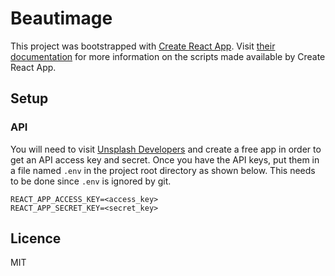 # Beautimage

This project was bootstrapped with [Create React App](https://github.com/facebook/create-react-app). Visit [their documentation](https://create-react-app.dev/docs/available-scripts) for more information on the scripts made available by Create React App.

## Setup

### API

You will need to visit [Unsplash Developers](https://unsplash.com/developers) and create a free app in order to get an API access key and secret. Once you have the API keys, put them in a file named `.env` in the project root directory as shown below. This needs to be done since `.env` is ignored by git.

```
REACT_APP_ACCESS_KEY=<access_key>
REACT_APP_SECRET_KEY=<secret_key>
```

## Licence

MIT